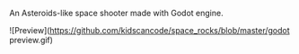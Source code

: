 An Asteroids-like space shooter made with Godot engine.

![Preview](https://github.com/kidscancode/space_rocks/blob/master/godot preview.gif)

